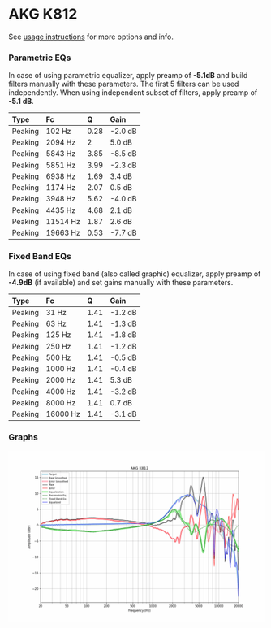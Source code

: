 # AKG K812
See [usage instructions](https://github.com/jaakkopasanen/AutoEq#usage) for more options and info.

### Parametric EQs
In case of using parametric equalizer, apply preamp of **-5.1dB** and build filters manually
with these parameters. The first 5 filters can be used independently.
When using independent subset of filters, apply preamp of **-5.1 dB**.

| Type    | Fc       |    Q | Gain    |
|:--------|:---------|:-----|:--------|
| Peaking | 102 Hz   | 0.28 | -2.0 dB |
| Peaking | 2094 Hz  | 2    | 5.0 dB  |
| Peaking | 5843 Hz  | 3.85 | -8.5 dB |
| Peaking | 5851 Hz  | 3.99 | -2.3 dB |
| Peaking | 6938 Hz  | 1.69 | 3.4 dB  |
| Peaking | 1174 Hz  | 2.07 | 0.5 dB  |
| Peaking | 3948 Hz  | 5.62 | -4.0 dB |
| Peaking | 4435 Hz  | 4.68 | 2.1 dB  |
| Peaking | 11514 Hz | 1.87 | 2.6 dB  |
| Peaking | 19663 Hz | 0.53 | -7.7 dB |

### Fixed Band EQs
In case of using fixed band (also called graphic) equalizer, apply preamp of **-4.9dB**
(if available) and set gains manually with these parameters.

| Type    | Fc       |    Q | Gain    |
|:--------|:---------|:-----|:--------|
| Peaking | 31 Hz    | 1.41 | -1.2 dB |
| Peaking | 63 Hz    | 1.41 | -1.3 dB |
| Peaking | 125 Hz   | 1.41 | -1.8 dB |
| Peaking | 250 Hz   | 1.41 | -1.2 dB |
| Peaking | 500 Hz   | 1.41 | -0.5 dB |
| Peaking | 1000 Hz  | 1.41 | -0.4 dB |
| Peaking | 2000 Hz  | 1.41 | 5.3 dB  |
| Peaking | 4000 Hz  | 1.41 | -3.2 dB |
| Peaking | 8000 Hz  | 1.41 | 0.7 dB  |
| Peaking | 16000 Hz | 1.41 | -3.1 dB |

### Graphs
![](./AKG%20K812.png)